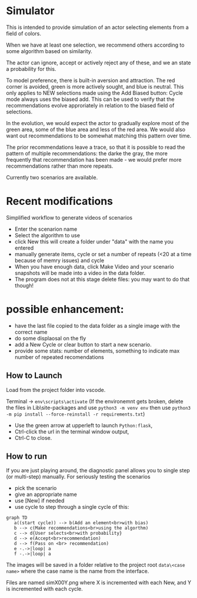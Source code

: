 # Simulator

This is intended to provide simulation of an actor selecting elements from a field of colors. 

When we have at least one selection, we recommend others according to some algorithm based on similarity.

The actor can ignore, accept or actively reject any of these, and we an state a probability for this.

To model preference, there is built-in aversion and attraction. The red corner is avoided, green is more actively sought, and blue is neutral. This only applies to NEW selections made using the Add Biased button: Cycle mode always uses the biased add. This can be used to verify that the recommendations evolve approriately in relation to the biased field of selections.

In the evolution, we would expect the actor to gradually explore most of the green area, some of the blue area and less of the red area. We would also want out recommendations to be somewhat matching this pattern over time.

The prior recommendations leave a trace, so that it is possible to read the pattern of multiple recommendations: the darke the gray, the more frequently that recommendation has been made - we would prefer more recommendations rather than more repeats.

Currently two scenarios are available.

# Recent modifications

Simplified workflow to generate videos of scenarios

- Enter the scenarion name
- Select the algorithm to use
- click New this will create a folder under "data" with the name you entered
- manually generate items, cycle or set a number of repeats (<20 at a time because of memry issues) and cycle
- When you have enough data, click Make Video and your scenario snapshots will be made into a video in the data folder.
- The program does not at this stage delete files: you may want to do that though!

# possible enhancement:

- have the last file copied to the data folder as a single image with the correct name
- do some displaosal on the fly
- add a New Cycle or clear button to start a new scenario.
- provide some stats: number of elements, something to indicate max number of repeated recomendations


## How to Launch

Load from the project folder into vscode.

Terminal -> `env\scripts\activate`
(If the environemnt gets broken, delete the files in Lib\site-packages and use `python3 -m venv env`
then use `python3 -m pip install --force-reinstall -r requirements.txt`)

- Use the green arrow at upperleft to launch `Python:flask`,
- Ctrl-click the url in the terminal window output,
- Ctrl-C to close.

## How to run

If you are just playing around, the diagnostic panel allows you to single step (or multi-step) manually.
For seriously testing the scenarios
- pick the scenario
- give an appropriate name
- use [New] if needed
- use cycle to step through a single cycle of this:

```mermaid
graph TD
   a((start cycle)) --> b(Add an element<br>with bias)
   b --> c(Make recommendations<br>using the algorthm)
   c --> d{User selects<br>with probability}
   d --> e(Accept<br>recommendation)
   d --> f(Pass on <br> recommendation) 
   e -.->|loop| a
   f -.->|loop| a
```

The images will be saved in a folder relative to the project root `data\<case name>` where the case name is the name from the interface.

Files are named simX00Y.png where X is incremented with each New, and Y is incremented with each cycle.
